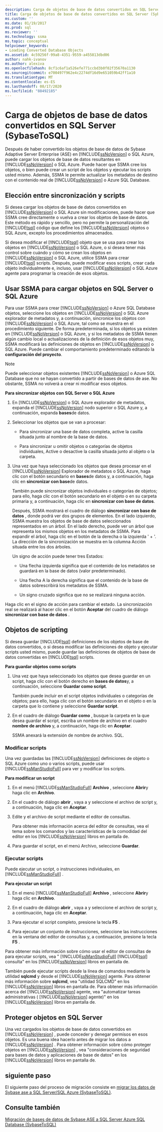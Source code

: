 ```yaml
---
description: Carga de objetos de base de datos convertidos en SQL Server (SybaseToSQL)
title: Carga de objetos de base de datos convertidos en SQL Server (SybaseToSQL) | Microsoft Docs
ms.custom: ''
ms.date: 01/19/2017
ms.prod: sql
ms.reviewer: ''
ms.technology: ssma
ms.topic: conceptual
helpviewer_keywords:
- Loading Converted Database Objects
ms.assetid: 4c59256f-99a8-4351-9559-a455813dbd06
author: nahk-ivanov
ms.author: alexiva
ms.openlocfilehash: 8cf1c6af1a526efe771ccbd3b0f02f35670a1130
ms.sourcegitcommit: e700497f962e4c2274df16d9e651059b42ff1a10
ms.translationtype: MT
ms.contentlocale: es-ES
ms.lasthandoff: 08/17/2020
ms.locfileid: "88492185"
---
```

# <a name="loading-converted-database-objects-into-sql-server-sybasetosql"></a>Carga de objetos de base de datos convertidos en SQL Server (SybaseToSQL)
Después de haber convertido los objetos de base de datos de Sybase Adaptive Server Enterprise (ASE) en [!INCLUDE[ssNoVersion](../../includes/ssnoversion-md.md)] o SQL Azure, puede cargar los objetos de base de datos resultantes en [!INCLUDE[ssNoVersion](../../includes/ssnoversion-md.md)] o SQL Azure. Puede hacer que SSMA cree los objetos, o bien puede crear un script de los objetos y ejecutar los scripts usted mismo. Además, SSMA le permite actualizar los metadatos de destino con el contenido real de [!INCLUDE[ssNoVersion](../../includes/ssnoversion-md.md)] o Azure SQL Database.  
  
## <a name="choosing-between-synchronization-and-scripts"></a>Elección entre sincronización y scripts  
Si desea cargar los objetos de base de datos convertidos en [!INCLUDE[ssNoVersion](../../includes/ssnoversion-md.md)] o SQL Azure sin modificaciones, puede hacer que SSMA cree directamente o vuelva a crear los objetos de base de datos. Este método es rápido y sencillo, pero no permite la personalización del [!INCLUDE[tsql](../../includes/tsql-md.md)] código que define los [!INCLUDE[ssNoVersion](../../includes/ssnoversion-md.md)] objetos o SQL Azure, excepto los procedimientos almacenados.  
  
Si desea modificar el [!INCLUDE[tsql](../../includes/tsql-md.md)] objeto que se usa para crear los objetos en [!INCLUDE[ssNoVersion](../../includes/ssnoversion-md.md)] o SQL Azure, o si desea tener más control sobre cuándo y cómo se crean los objetos en [!INCLUDE[ssNoVersion](../../includes/ssnoversion-md.md)] o SQL Azure, utilice SSMA para crear [!INCLUDE[tsql](../../includes/tsql-md.md)] scripts. Después, puede modificar esos scripts, crear cada objeto individualmente e, incluso, usar [!INCLUDE[ssNoVersion](../../includes/ssnoversion-md.md)] o SQL Azure agente para programar la creación de esos objetos.  
  
## <a name="using-ssma-to-load-objects-into-sql-server-or-sql-azure"></a>Usar SSMA para cargar objetos en SQL Server o SQL Azure  
Para usar SSMA para crear [!INCLUDE[ssNoVersion](../../includes/ssnoversion-md.md)] o Azure SQL Database objetos, seleccione los objetos en [!INCLUDE[ssNoVersion](../../includes/ssnoversion-md.md)] o SQL Azure explorador de metadatos y, a continuación, sincronice los objetos con [!INCLUDE[ssNoVersion](../../includes/ssnoversion-md.md)] o SQL Azure, tal como se muestra en el procedimiento siguiente. De forma predeterminada, si los objetos ya existen en [!INCLUDE[ssNoVersion](../../includes/ssnoversion-md.md)] o SQL Azure, y si los metadatos de SSMA tienen algún cambio local o actualizaciones de la definición de esos objetos muy, SSMA modificará las definiciones de objetos en [!INCLUDE[ssNoVersion](../../includes/ssnoversion-md.md)] o SQL Azure. Puede cambiar el comportamiento predeterminado editando la **configuración del proyecto**.  
  
> [!NOTE]  
> Puede seleccionar objetos existentes [!INCLUDE[ssNoVersion](../../includes/ssnoversion-md.md)] o Azure SQL Database que no se hayan convertido a partir de bases de datos de ase. No obstante, SSMA no volverá a crear ni modificar esos objetos.  
  
**Para sincronizar objetos con SQL Server o SQL Azure**  
  
1.  En [!INCLUDE[ssNoVersion](../../includes/ssnoversion-md.md)] o SQL Azure explorador de metadatos, expanda el [!INCLUDE[ssNoVersion](../../includes/ssnoversion-md.md)] nodo superior o SQL Azure y, a continuación, expanda **bases**de datos.  
  
2.  Seleccionar los objetos que se van a procesar:  
  
    -   Para sincronizar una base de datos completa, active la casilla situada junto al nombre de la base de datos.  
  
    -   Para sincronizar u omitir objetos o categorías de objetos individuales, Active o desactive la casilla situada junto al objeto o la carpeta.  
  
3.  Una vez que haya seleccionado los objetos que desea procesar en el [!INCLUDE[ssNoVersion](../../includes/ssnoversion-md.md)] Explorador de metadatos o SQL Azure, haga clic con el botón secundario en **bases**de datos y, a continuación, haga clic en **sincronizar con base**de datos.  
  
    También puede sincronizar objetos individuales o categorías de objetos; para ello, haga clic con el botón secundario en el objeto o en su carpeta primaria y, a continuación, haga clic en  **sincronizar con base de datos**.  
  
    Después, SSMA mostrará el cuadro de diálogo **sincronizar con base de datos** , donde podrá ver dos grupos de elementos. En el lado izquierdo, SSMA muestra los objetos de base de datos seleccionados representados en un árbol. En el lado derecho, puede ver un árbol que representa los mismos objetos en los metadatos de SSMA. Para expandir el árbol, haga clic en el botón de la derecha o la izquierda ' + '. La dirección de la sincronización se muestra en la columna Acción situada entre los dos árboles.  
  
    Un signo de acción puede tener tres Estados:  
  
    -   Una flecha izquierda significa que el contenido de los metadatos se guardará en la base de datos (valor predeterminado).  
  
    -   Una flecha A la derecha significa que el contenido de la base de datos sobrescribirá los metadatos de SSMA.  
  
    -   Un signo cruzado significa que no se realizará ninguna acción.  
  
Haga clic en el signo de acción para cambiar el estado. La sincronización real se realizará al hacer clic en el botón **Aceptar** del cuadro de diálogo **sincronizar con base de datos** .  
  
## <a name="scripting-objects"></a>Objetos de scripting  
Si desea guardar [!INCLUDE[tsql](../../includes/tsql-md.md)] definiciones de los objetos de base de datos convertidos, o si desea modificar las definiciones de objeto y ejecutar scripts usted mismo, puede guardar las definiciones de objetos de base de datos convertidas en [!INCLUDE[tsql](../../includes/tsql-md.md)] scripts.  
  
**Para guardar objetos como scripts**  
  
1.  Una vez que haya seleccionado los objetos que desea guardar en un script, haga clic con el botón derecho en **bases de datos**y, a continuación, seleccione **Guardar como script**.  
  
    También puede incluir en el script objetos individuales o categorías de objetos; para ello, haga clic con el botón secundario en el objeto o en la carpeta que lo contiene y seleccione **Guardar script**.  
  
2.  En el cuadro de diálogo **Guardar como** , busque la carpeta en la que desea guardar el script, escriba un nombre de archivo en el cuadro **nombre de archivo** y, a continuación, haga clic en **Aceptar**.  
  
    SSMA anexará la extensión de nombre de archivo. SQL.  
  
### <a name="modifying-scripts"></a>Modificar scripts  
Una vez guardadas las [!INCLUDE[ssNoVersion](../../includes/ssnoversion-md.md)] definiciones de objeto o SQL Azure como uno o varios scripts, puede usar [!INCLUDE[ssManStudioFull](../../includes/ssmanstudiofull-md.md)] para ver y modificar los scripts.  
  
**Para modificar un script**  
  
1.  En el menú [!INCLUDE[ssManStudioFull](../../includes/ssmanstudiofull-md.md)] **Archivo** , seleccione **Abrir**y haga clic en **Archivo**.  
  
2.  En el cuadro de diálogo **abrir** , vaya a y seleccione el archivo de script y, a continuación, haga clic en **Aceptar**.  
  
3.  Edite y el archivo de script mediante el editor de consultas.  
  
    Para obtener más información acerca del editor de consultas, vea el tema sobre los comandos y las características de la comodidad del editor en los [!INCLUDE[ssNoVersion](../../includes/ssnoversion-md.md)] libros en pantalla de.  
  
4.  Para guardar el script, en el menú Archivo, seleccione **Guardar**.  
  
### <a name="running-scripts"></a>Ejecutar scripts  
Puede ejecutar un script, o instrucciones individuales, en [!INCLUDE[ssManStudioFull](../../includes/ssmanstudiofull-md.md)] .  
  
**Para ejecutar un script**  
  
1.  En el menú [!INCLUDE[ssManStudioFull](../../includes/ssmanstudiofull-md.md)] **Archivo** , seleccione **Abrir**y haga clic en **Archivo**.  
  
2.  En el cuadro de diálogo **abrir** , vaya a y seleccione el archivo de script y, a continuación, haga clic en **Aceptar**.  
  
3.  Para ejecutar el script completo, presione la tecla **F5** .  
  
4.  Para ejecutar un conjunto de instrucciones, seleccione las instrucciones en la ventana del editor de consultas y, a continuación, presione la tecla **F5** .  
  
Para obtener más información sobre cómo usar el editor de consultas de para ejecutar scripts, vea " [!INCLUDE[ssManStudioFull](../../includes/ssmanstudiofull-md.md)] [!INCLUDE[tsql](../../includes/tsql-md.md)] consulta" en los [!INCLUDE[ssNoVersion](../../includes/ssnoversion-md.md)] libros en pantalla de.  
  
También puede ejecutar scripts desde la línea de comandos mediante la utilidad **sqlcmd** y desde el [!INCLUDE[ssNoVersion](../../includes/ssnoversion-md.md)] agente. Para obtener más información sobre **sqlcmd**, vea "utilidad SQLCMD" en los [!INCLUDE[ssNoVersion](../../includes/ssnoversion-md.md)] libros en pantalla de. Para obtener más información acerca del [!INCLUDE[ssNoVersion](../../includes/ssnoversion-md.md)] agente, vea "automatizar tareas administrativas ( [!INCLUDE[ssNoVersion](../../includes/ssnoversion-md.md)] agente)" en los [!INCLUDE[ssNoVersion](../../includes/ssnoversion-md.md)] libros en pantalla de.  
  
## <a name="securing-objects-in-sql-server"></a>Proteger objetos en SQL Server  
Una vez cargados los objetos de base de datos convertidos en [!INCLUDE[ssNoVersion](../../includes/ssnoversion-md.md)] , puede conceder y denegar permisos en esos objetos. Es una buena idea hacerlo antes de migrar los datos a [!INCLUDE[ssNoVersion](../../includes/ssnoversion-md.md)] . Para obtener información sobre cómo proteger objetos en [!INCLUDE[ssNoVersion](../../includes/ssnoversion-md.md)] , vea "consideraciones de seguridad para bases de datos y aplicaciones de base de datos" en los [!INCLUDE[ssNoVersion](../../includes/ssnoversion-md.md)] libros en pantalla de.  
  
## <a name="next-step"></a>siguiente paso  
El siguiente paso del proceso de migración consiste en [migrar los datos de Sybase ase a SQL Server/SQL Azure (SybaseToSQL)](https://msdn.microsoft.com/54a39f5e-9250-4387-a3ae-eae47c799811).  
  
## <a name="see-also"></a>Consulte también  
[Migración de bases de datos de Sybase ASE a SQL Server Azure SQL Database &#40;SybaseToSQL&#41;](../../ssma/sybase/migrating-sybase-ase-databases-to-sql-server-azure-sql-db-sybasetosql.md)  
  
